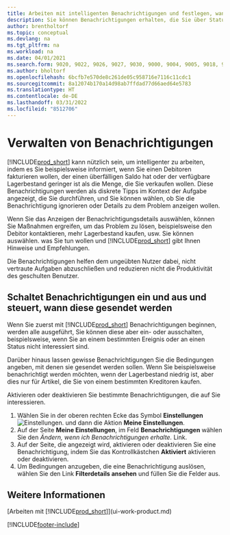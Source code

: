 ```yaml
---
title: Arbeiten mit intelligenten Benachrichtigungen und festlegen, wann sie angezeigt werden
description: Sie können Benachrichtigungen erhalten, die Sie über Statusänderungen oder Ereignissen, beispielsweise, ein überfälliger Saldo oder ein Logistik Basis informieren.
author: brentholtorf
ms.topic: conceptual
ms.devlang: na
ms.tgt_pltfrm: na
ms.workload: na
ms.date: 04/01/2021
ms.search.form: 9020, 9022, 9026, 9027, 9030, 9000, 9004, 9005, 9018, 9006, 9007, 9010, 9016, 9017
ms.author: bholtorf
ms.openlocfilehash: 6bcfb7e570de8c261de05c958716e7116c11cdc1
ms.sourcegitcommit: 8a12074b170a14d98ab7ffdad77d66aed64e5783
ms.translationtype: HT
ms.contentlocale: de-DE
ms.lasthandoff: 03/31/2022
ms.locfileid: "8512706"
---
```

# <a name="manage-notifications"></a>Verwalten von Benachrichtigungen

[!INCLUDE[prod_short](includes/prod_short.md)] kann nützlich sein, um intelligenter zu arbeiten, indem es Sie beispielsweise informiert, wenn Sie einen Debitoren fakturieren wollen, der einen überfälligen Saldo hat oder der verfügbare Lagerbestand geringer ist als die Menge, die Sie verkaufen wollen. Diese Benachrichtigungen werden als diskrete Tipps im Kontext der Aufgabe angezeigt, die Sie durchführen, und Sie können wählen, ob Sie die Benachrichtigung ignorieren oder Details zu dem Problem anzeigen wollen.  

Wenn Sie das Anzeigen der Benachrichtigungsdetails auswählen, können Sie Maßnahmen ergreifen, um das Problem zu lösen, beispielsweise den Debitor kontaktieren, mehr Lagerbestand kaufen, usw. Sie können auswählen. was Sie tun wollen und [!INCLUDE[prod_short](includes/prod_short.md)] gibt Ihnen Hinweise und Empfehlungen.  

Die Benachrichtigungen helfen dem ungeübten Nutzer dabei, nicht vertraute Aufgaben abzuschließen und reduzieren nicht die Produktivität des geschulten Benutzer.  

## <a name="to-turn-notifications-on-or-off-and-control-when-they-are-sent"></a>Schaltet Benachrichtigungen ein und aus und steuert, wann diese gesendet werden

Wenn Sie zuerst mit [!INCLUDE[prod_short](includes/prod_short.md)] Benachrichtigungen beginnen, werden alle ausgeführt, Sie können diese aber ein- oder ausschalten, beispielsweise, wenn Sie an einem bestimmten Ereignis oder an einen Status nicht interessiert sind.  

Darüber hinaus lassen gewisse Benachrichtigungen Sie die Bedingungen angeben, mit denen sie gesendet werden sollen. Wenn Sie beispielsweise benachrichtigt werden möchten, wenn der Lagerbestand niedrig ist, aber dies nur für Artikel, die Sie von einem bestimmten Kreditoren kaufen.  

Aktivieren oder deaktivieren Sie bestimmte Benachrichtigungen, die auf Sie interessieren.  

1. Wählen Sie in der oberen rechten Ecke das Symbol **Einstellungen** ![Einstellungen.](media/ui-experience/settings_icon_small.png "Einstellungssymbol für Rollenzentrum") und dann die Aktion **Meine Einstellungen**.  
2. Auf der Seite **Meine Einstellungen**, im Feld **Benachrichtigungen** wählen Sie den *Ändern, wenn ich Benachrichtigungen erhalte.* Link.  
3. Auf der Seite, die angezeigt wird, aktivieren oder deaktivieren Sie eine Benachrichtigung, indem Sie das Kontrollkästchen **Aktiviert** aktivieren oder deaktivieren.  
4. Um Bedingungen anzugeben, die eine Benachrichtigung auslösen, wählen Sie den Link **Filterdetails ansehen** und füllen Sie die Felder aus.  

## <a name="see-also"></a>Weitere Informationen

[Arbeiten mit [!INCLUDE[prod_short](includes/prod_short.md)]](ui-work-product.md)


[!INCLUDE[footer-include](includes/footer-banner.md)]